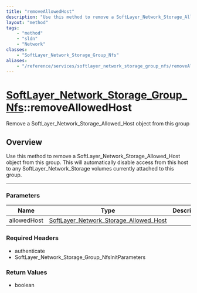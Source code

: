 ```yaml
---
title: "removeAllowedHost"
description: "Use this method to remove a SoftLayer_Network_Storage_Allowed_Host object from this group.  This will automatically disa... "
layout: "method"
tags:
    - "method"
    - "sldn"
    - "Network"
classes:
    - "SoftLayer_Network_Storage_Group_Nfs"
aliases:
    - "/reference/services/softlayer_network_storage_group_nfs/removeAllowedHost"
---
```

# [SoftLayer_Network_Storage_Group_Nfs](/reference/services/SoftLayer_Network_Storage_Group_Nfs)::removeAllowedHost

Remove a SoftLayer_Network_Storage_Allowed_Host object from this group


## Overview 
Use this method to remove a SoftLayer_Network_Storage_Allowed_Host object from this group.  This will automatically disable access from this host to any SoftLayer_Network_Storage volumes currently attached to this group. 

-----

### Parameters 
|Name | Type | Description |
| --- | --- | --- |
|allowedHost| <a href='/reference/datatypes/SoftLayer_Network_Storage_Allowed_Host'>SoftLayer_Network_Storage_Allowed_Host </a>| |


### Required Headers
* authenticate
* SoftLayer_Network_Storage_Group_NfsInitParameters


### Return Values
* boolean





